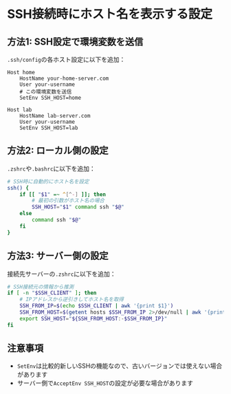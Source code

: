 # SSH接続時にホスト名を表示する設定

## 方法1: SSH設定で環境変数を送信

`.ssh/config`の各ホスト設定に以下を追加：

```ssh
Host home
    HostName your-home-server.com
    User your-username
    # この環境変数を送信
    SetEnv SSH_HOST=home

Host lab
    HostName lab-server.com
    User your-username
    SetEnv SSH_HOST=lab
```

## 方法2: ローカル側の設定

`.zshrc`や`.bashrc`に以下を追加：

```bash
# SSH時に自動的にホスト名を設定
ssh() {
    if [[ "$1" =~ ^[^-] ]]; then
        # 最初の引数がホスト名の場合
        SSH_HOST="$1" command ssh "$@"
    else
        command ssh "$@"
    fi
}
```

## 方法3: サーバー側の設定

接続先サーバーの`.zshrc`に以下を追加：

```bash
# SSH接続元の情報から推測
if [ -n "$SSH_CLIENT" ]; then
    # IPアドレスから逆引きしてホスト名を取得
    SSH_FROM_IP=$(echo $SSH_CLIENT | awk '{print $1}')
    SSH_FROM_HOST=$(getent hosts $SSH_FROM_IP 2>/dev/null | awk '{print $2}')
    export SSH_HOST="${SSH_FROM_HOST:-$SSH_FROM_IP}"
fi
```

## 注意事項

- `SetEnv`は比較的新しいSSHの機能なので、古いバージョンでは使えない場合があります
- サーバー側で`AcceptEnv SSH_HOST`の設定が必要な場合があります